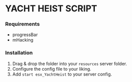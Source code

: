 # YACHT HEIST SCRIPT

### Requirements
- progressBar
- mHacking

### Installation
1) Drag & drop the folder into your `resources` server folder.
2) Configure the config file to your liking.
3) Add `start esx_YachtHeist` to your server config.